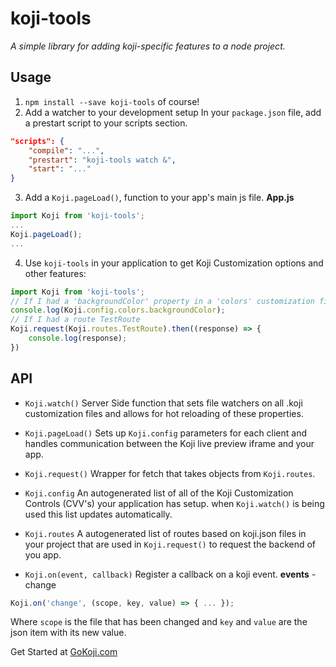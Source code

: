 # koji-tools
*A simple library for adding koji-specific features to a node project.*
## Usage
1. `npm install --save koji-tools` of course!
2. Add a watcher to your development setup
    In your `package.json` file, add a prestart script to your scripts section.
```json
"scripts": {
    "compile": "...",
    "prestart": "koji-tools watch &",
    "start": "..."
}
```

3. Add a `Koji.pageLoad()`, function to your app's main js file.
**App.js**
```js
import Koji from 'koji-tools';
...
Koji.pageLoad();
...
```
4. Use `koji-tools` in your application to get Koji Customization options and other features:
```js
import Koji from 'koji-tools';
// If I had a 'backgroundColor' property in a 'colors' customization file. 
console.log(Koji.config.colors.backgroundColor);
// If I had a route TestRoute
Koji.request(Koji.routes.TestRoute).then((response) => {
    console.log(response);
})

```

## API

- `Koji.watch()`
    Server Side function that sets file watchers on all .koji customization files and allows for hot reloading of these properties.

- `Koji.pageLoad()`
    Sets up `Koji.config` parameters for each client and handles communication between the Koji live preview iframe and your app.

- `Koji.request()`
    Wrapper for fetch that takes objects from `Koji.routes`.
- `Koji.config`
    An autogenerated list of all of the Koji Customization Controls (CVV's) your application has setup. when `Koji.watch()` is being used this list updates automatically.

- `Koji.routes`
    A autogenerated list of routes based on koji.json files in your project that are used in `Koji.request()` to request the backend of you app.

- `Koji.on(event, callback)`
    Register a callback on a koji event. 
    **events**
        - change
```js
Koji.on('change', (scope, key, value) => { ... });
``` 
Where `scope` is the file that has been changed and `key` and `value` are the json item with its new value.   
    
Get Started at [GoKoji.com](https://gokoji.com)